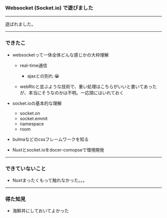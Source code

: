 ### Websocket (Socket.io) で遊びました

---

遊ばれました。

---

### できたこ

- websocketって一体全体どんな感じかの大枠理解
  - real-time通信
    - ajaxとの別れ :sob:
    
  - webRtcと並ぶような技術で、重い処理はこちらがいいと書いてあったが、本当にそうなのかは不明。一応頭にはいれておく

- socket.ioの基本的な理解
  - socket.on
  - socket.emmit
  - namespace
  - room

- bulmaなどのcssフレームワークを知る
- Nuxtとsocket.ioをdocer-comopseで環境開発

---

### できていないこと

- Nuxtまったくもって触れなかった。。。

---

### 得た知見

- 海鮮丼にしておいてよかった


